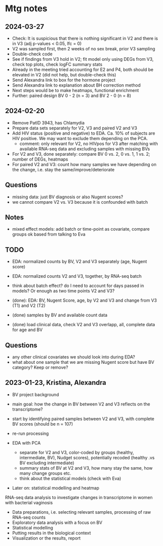 # Mtg notes

## 2024-03-27

- Check: It is suspicious that there is nothing significant in V2 and there is in V3 (adj p-values < 0.05, lfc = 0)
- V2 was sampled first, then 2 weeks of no sex break, prior V3 sampling
- Double-check code
- See if findings from V3 hold in V2; fit model only using DEGs from V3, check top plots, check logFC summary stats
- Already in the meeting tried accounting for E2 and P4, both should be elevated in V2 (did not help, but double-check this)
- Send Alexandra link to box for the hormone project
- Send Alexandra link to explanation about BH correction method
- Next steps would be to make heatmaps, functional enrichment
- Further: paired design BV 0 - 2 (n = 3) and BV 2 - 0 (n = 8)

## 2024-02-20

- Remove PatID 3943, has Chlamydia
- Prepare data sets separately for V2, V3 and paired V2 and V3
- Add HIV status (positive and negative) to EDA. Ca. 10% of subjects are HIV positive. We may want to exclude them depending on the PCA.
  - comment: only relevant for V2, no HIVpos for V3 after matching with available RNA-seq data and excluding samples with missing BVs
- For V2 and V3, done separately: compare BV 0 vs. 2, 0 vs. 1, 1 vs. 2; number of DEGs, heatmaps  
- For paired V2 and V3: count how many samples we have depending on the change, i.e. stay the same/improve/deteriorate
  
## Questions

- missing data: just BV diagnosis or also Nugent scores?
- we cannot compare V2 vs. V3 because it is confounded with batch

## Notes

- mixed effect models: add batch or time-point as covariate, compare groups ok based from talking to Eva

## TODO

- EDA: normalized counts by BV, V2 and V3 separately (age, Nugent score)
- EDA: normalized counts V2 and V3, together, by RNA-seq batch
- think about batch effect? do I need to account for days passed in models? Or enough as two time points V2 and V3?

- (done): EDA: BV, Nugent Score, age, by V2 and V3 and change from V3 (T1) and V2 (T2)
- (done) samples by BV and available count data
- (done) load clinical data, check V2 and V3 overlapp, all, complete data for age and BV

## Questions

- any other clinical covariates we should look into during EDA?
- what about one sample that we are missing Nugent score but have BV category? Keep or remove?

## 2023-01-23, Kristina, Alexandra

- BV project background
- main goal: how the change in BV between V2 and V3 reflects on the transcriptome?
- start by identifying paired samples between V2 and V3, with complete BV scores (should be n = 107)
- re-run processing

- EDA with PCA
  - separate for V2 and V3, color-coded by groups (healthy, intermediate, BV), Nudget scores), potentially recoded (healthy .vs BV excluding intermediate)
  - summary stats of BV at V2 and V3, how many stay the same, how many change groups etc.
  - think about the statistical models (check with Eva)
- Later on: statistical modelling and heatmap

RNA-seq data analysis to investigate changes in transcriptome in women with bacterial vaginosis

- Data preparations, i.e. selecting relevant samples, processing of raw RNA-seq counts
- Exploratory data analysis with a focus on BV
- Statistical modelling
- Putting results in the biological context
- Visualization or the results, report